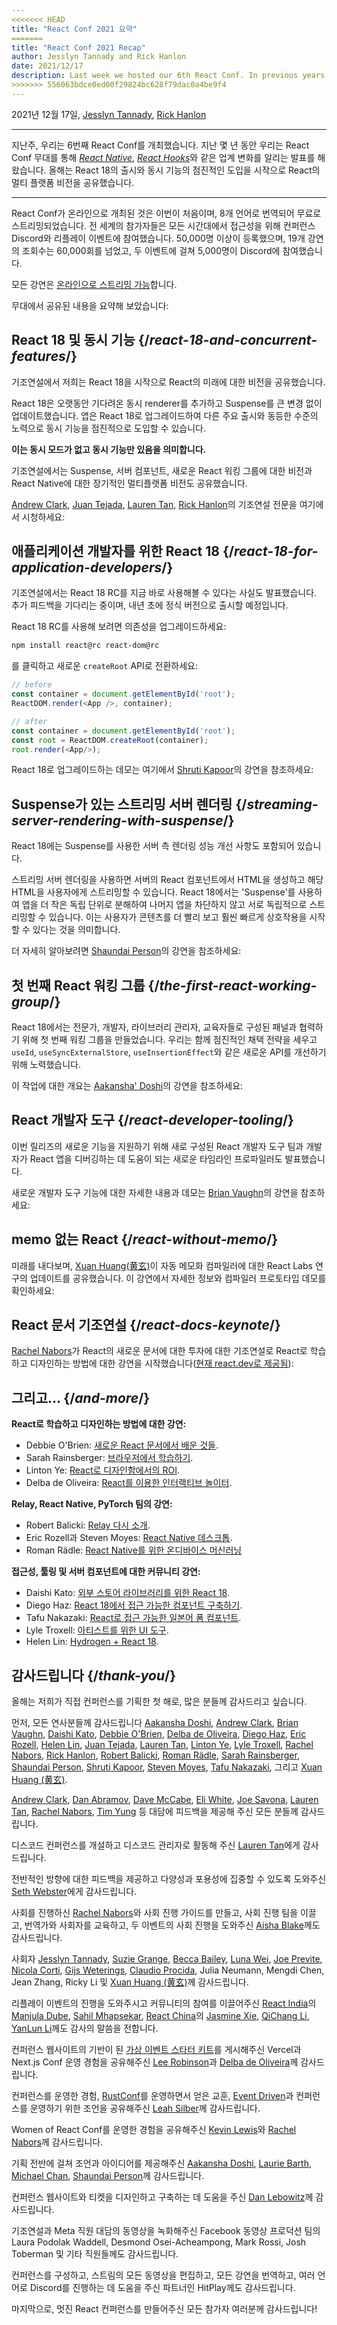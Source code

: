 ```yaml
---
<<<<<<< HEAD
title: "React Conf 2021 요약"
=======
title: "React Conf 2021 Recap"
author: Jesslyn Tannady and Rick Hanlon
date: 2021/12/17
description: Last week we hosted our 6th React Conf. In previous years, we've used the React Conf stage to deliver industry changing announcements such as React Native and React Hooks. This year, we shared our multi-platform vision for React, starting with the release of React 18 and gradual adoption of concurrent features.
>>>>>>> 556063bdce0ed00f29824bc628f79dac0a4be9f4
---
```


2021년 12월 17일, [Jesslyn Tannady](https://twitter.com/jtannady), [Rick Hanlon](https://twitter.com/rickhanlonii)

---

<Intro>

지난주, 우리는 6번째 React Conf를 개최했습니다. 지난 몇 년 동안 우리는 React Conf 무대를 통해 [_React Native_](https://engineering.fb.com/2015/03/26/android/react-native-bringing-modern-web-techniques-to-mobile/), [_React Hooks_](https://reactjs.org/docs/hooks-intro.html)와 같은 업계 변화를 알리는 발표를 해왔습니다. 올해는 React 18의 출시와 동시 기능의 점진적인 도입을 시작으로 React의 멀티 플랫폼 비전을 공유했습니다.

</Intro>

---

React Conf가 온라인으로 개최된 것은 이번이 처음이며, 8개 언어로 번역되어 무료로 스트리밍되었습니다. 전 세계의 참가자들은 모든 시간대에서 접근성을 위해 컨퍼런스 Discord와 리플레이 이벤트에 참여했습니다. 50,000명 이상이 등록했으며, 19개 강연의 조회수는 60,000회를 넘었고, 두 이벤트에 걸쳐 5,000명이 Discord에 참여했습니다.

모든 강연은 [온라인으로 스트리밍 가능](https://www.youtube.com/watch?v=FZ0cG47msEk&list=PLNG_1j3cPCaZZ7etkzWA7JfdmKWT0pMsa)합니다.

무대에서 공유된 내용을 요약해 보았습니다:

## React 18 및 동시 기능 {/*react-18-and-concurrent-features*/}

기조연설에서 저희는 React 18을 시작으로 React의 미래에 대한 비전을 공유했습니다.

React 18은 오랫동안 기다려온 동시 renderer를 추가하고 Suspense를 큰 변경 없이 업데이트했습니다. 앱은 React 18로 업그레이드하여 다른 주요 출시와 동등한 수준의 노력으로 동시 기능을 점진적으로 도입할 수 있습니다.

**이는 동시 모드가 없고 동시 기능만 있음을 의미합니다.**

기조연설에서는 Suspense, 서버 컴포넌트, 새로운 React 워킹 그룹에 대한 비전과 React Native에 대한 장기적인 멀티플랫폼 비전도 공유했습니다.

[Andrew Clark](https://twitter.com/acdlite), [Juan Tejada](https://twitter.com/_jstejada), [Lauren Tan](https://twitter.com/potetotes), [Rick Hanlon](https://twitter.com/rickhanlonii)의 기조연설 전문을 여기에서 시청하세요:

<YouTubeIframe src="https://www.youtube.com/embed/FZ0cG47msEk" />

## 애플리케이션 개발자를 위한 React 18 {/*react-18-for-application-developers*/}

기조연설에서는 React 18 RC를 지금 바로 사용해볼 수 있다는 사실도 발표했습니다. 추가 피드백을 기다리는 중이며, 내년 초에 정식 버전으로 출시할 예정입니다.

React 18 RC를 사용해 보려면 의존성을 업그레이드하세요:

```bash
npm install react@rc react-dom@rc
```

를 클릭하고 새로운 `createRoot` API로 전환하세요:

```js
// before
const container = document.getElementById('root');
ReactDOM.render(<App />, container);

// after
const container = document.getElementById('root');
const root = ReactDOM.createRoot(container);
root.render(<App/>);
```

React 18로 업그레이드하는 데모는 여기에서 [Shruti Kapoor](https://twitter.com/shrutikapoor08)의 강연을 참조하세요:

<YouTubeIframe src="https://www.youtube.com/embed/ytudH8je5ko" />

## Suspense가 있는 스트리밍 서버 렌더링 {/*streaming-server-rendering-with-suspense*/}

React 18에는 Suspense를 사용한 서버 측 렌더링 성능 개선 사항도 포함되어 있습니다.

스트리밍 서버 렌더링을 사용하면 서버의 React 컴포넌트에서 HTML을 생성하고 해당 HTML을 사용자에게 스트리밍할 수 있습니다. React 18에서는 'Suspense'를 사용하여 앱을 더 작은 독립 단위로 분해하여 나머지 앱을 차단하지 않고 서로 독립적으로 스트리밍할 수 있습니다. 이는 사용자가 콘텐츠를 더 빨리 보고 훨씬 빠르게 상호작용을 시작할 수 있다는 것을 의미합니다.

더 자세히 알아보려면 [Shaundai Person](https://twitter.com/shaundai)의 강연을 참조하세요:

<YouTubeIframe src="https://www.youtube.com/embed/pj5N-Khihgc" />

## 첫 번째 React 워킹 그룹 {/*the-first-react-working-group*/}

React 18에서는 전문가, 개발자, 라이브러리 관리자, 교육자들로 구성된 패널과 협력하기 위해 첫 번째 워킹 그룹을 만들었습니다. 우리는 함께 점진적인 채택 전략을 세우고 `useId`, `useSyncExternalStore`, `useInsertionEffect`와 같은 새로운 API를 개선하기 위해 노력했습니다.

이 작업에 대한 개요는 [Aakansha' Doshi](https://twitter.com/aakansha1216)의 강연을 참조하세요:

<YouTubeIframe src="https://www.youtube.com/embed/qn7gRClrC9U" />

## React 개발자 도구 {/*react-developer-tooling*/}

이번 릴리즈의 새로운 기능을 지원하기 위해 새로 구성된 React 개발자 도구 팀과 개발자가 React 앱을 디버깅하는 데 도움이 되는 새로운 타임라인 프로파일러도 발표했습니다.

새로운 개발자 도구 기능에 대한 자세한 내용과 데모는 [Brian Vaughn](https://twitter.com/brian_d_vaughn)의 강연을 참조하세요:

<YouTubeIframe src="https://www.youtube.com/embed/oxDfrke8rZg" />

## memo 없는 React {/*react-without-memo*/}

미래를 내다보며, [Xuan Huang(黄玄)](https://twitter.com/Huxpro)이 자동 메모화 컴파일러에 대한 React Labs 연구의 업데이트를 공유했습니다. 이 강연에서 자세한 정보와 컴파일러 프로토타입 데모를 확인하세요:

<YouTubeIframe src="https://www.youtube.com/embed/lGEMwh32soc" />

## React 문서 기조연설 {/*react-docs-keynote*/}

[Rachel Nabors](https://twitter.com/rachelnabors)가 React의 새로운 문서에 대한 투자에 대한 기조연설로 React로 학습하고 디자인하는 방법에 대한 강연을 시작했습니다([현재 react.dev로 제공됨](/blog/2023/03/16/introducing-react-dev)):

<YouTubeIframe src="https://www.youtube.com/embed/mneDaMYOKP8" />

## 그리고... {/*and-more*/}

**React로 학습하고 디자인하는 방법에 대한 강연:**

* Debbie O'Brien: [새로운 React 문서에서 배운 것들](https://youtu.be/-7odLW_hG7s).
* Sarah Rainsberger: [브라우저에서 학습하기](https://youtu.be/5X-WEQflCL0).
* Linton Ye: [React로 디자인함에서의 ROI](https://youtu.be/7cPWmID5XAk).
* Delba de Oliveira: [React를 이용한 인터랙티브 놀이터](https://youtu.be/zL8cz2W0z34).

**Relay, React Native, PyTorch 팀의 강연:**

* Robert Balicki: [Relay 다시 소개](https://youtu.be/lhVGdErZuN4).
* Eric Rozell과 Steven Moyes: [React Native 데스크톱](https://youtu.be/9L4FFrvwJwY).
* Roman Rädle: [React Native를 위한 온디바이스 머신러닝](https://youtu.be/NLj73vrc2I8)

**접근성, 툴링 및 서버 컴포넌트에 대한 커뮤니티 강연:**

* Daishi Kato: [외부 스토어 라이브러리를 위한 React 18](https://youtu.be/oPfSC5bQPR8).
* Diego Haz: [React 18에서 접근 가능한 컴포넌트 구축하기](https://youtu.be/dcm8fjBfro8).
* Tafu Nakazaki: [React로 접근 가능한 일본어 폼 컴포넌트](https://youtu.be/S4a0QlsH0pU).
* Lyle Troxell: [아티스트를 위한 UI 도구](https://youtu.be/b3l4WxipF).
* Helen Lin: [Hydrogen + React 18](https://youtu.be/HS6vIYkSNks).

## 감사드립니다 {/*thank-you*/}

올해는 저희가 직접 컨퍼런스를 기획한 첫 해로, 많은 분들께 감사드리고 싶습니다.

먼저, 모든 연사분들께 감사드립니다 [Aakansha Doshi](https://twitter.com/aakansha1216), [Andrew Clark](https://twitter.com/acdlite), [Brian Vaughn](https://twitter.com/brian_d_vaughn), [Daishi Kato](https://twitter.com/dai_shi), [Debbie O'Brien](https://twitter.com/debs_obrien), [Delba de Oliveira](https://twitter.com/delba_oliveira), [Diego Haz](https://twitter.com/diegohaz), [Eric Rozell](https://twitter.com/EricRozell), [Helen Lin](https://twitter.com/wizardlyhel), [Juan Tejada](https://twitter.com/_jstejada), [Lauren Tan](https://twitter.com/potetotes), [Linton Ye](https://twitter.com/lintonye), [Lyle Troxell](https://twitter.com/lyle), [Rachel Nabors](https://twitter.com/rachelnabors), [Rick Hanlon](https://twitter.com/rickhanlonii), [Robert Balicki](https://twitter.com/StatisticsFTW), [Roman Rädle](https://twitter.com/raedle), [Sarah Rainsberger](https://twitter.com/sarah11918), [Shaundai Person](https://twitter.com/shaundai), [Shruti Kapoor](https://twitter.com/shrutikapoor08), [Steven Moyes](https://twitter.com/moyessa), [Tafu Nakazaki](https://twitter.com/hawaiiman0), 그리고  [Xuan Huang (黄玄)](https://twitter.com/Huxpro).

[Andrew Clark](https://twitter.com/acdlite), [Dan Abramov](https://twitter.com/dan_abramov), [Dave McCabe](https://twitter.com/mcc_abe), [Eli White](https://twitter.com/Eli_White), [Joe Savona](https://twitter.com/en_JS), [Lauren Tan](https://twitter.com/potetotes), [Rachel Nabors](https://twitter.com/rachelnabors), [Tim Yung](https://twitter.com/yungsters) 등 대담에 피드백을 제공해 주신 모든 분들께 감사드립니다.

디스코드 컨퍼런스를 개설하고 디스코드 관리자로 활동해 주신 [Lauren Tan](https://twitter.com/potetotes)에게 감사드립니다.

전반적인 방향에 대한 피드백을 제공하고 다양성과 포용성에 집중할 수 있도록 도와주신 [Seth Webster](https://twitter.com/sethwebster)에게 감사드립니다.

사회를 진행하신 [Rachel Nabors](https://twitter.com/rachelnabors)와 사회 진행 가이드를 만들고, 사회 진행 팀을 이끌고, 번역가와 사회자를 교육하고, 두 이벤트의 사회 진행을 도와주신 [Aisha Blake](https://twitter.com/AishaBlake)께도 감사드립니다.

사회자 [Jesslyn Tannady](https://twitter.com/jtannady), [Suzie Grange](https://twitter.com/missuze), [Becca Bailey](https://twitter.com/beccaliz), [Luna Wei](https://twitter.com/lunaleaps), [Joe Previte](https://twitter.com/jsjoeio), [Nicola Corti](https://twitter.com/Cortinico), [Gijs Weterings](https://twitter.com/gweterings), [Claudio Procida](https://twitter.com/claudiopro), Julia Neumann, Mengdi Chen, Jean Zhang, Ricky Li 및 [Xuan Huang (黄玄)](https://twitter.com/Huxpro)께 감사드립니다.

리플레이 이벤트의 진행을 도와주시고 커뮤니티의 참여를 이끌어주신 [React India](https://www.reactindia.io/)의 [Manjula Dube](https://twitter.com/manjula_dube), [Sahil Mhapsekar](https://twitter.com/apheri0), [React China](https://twitter.com/ReactChina)의 [Jasmine Xie](https://twitter.com/jasmine_xby), [QiChang Li](https://twitter.com/QCL15), [YanLun Li](https://twitter.com/anneincoding)께도 감사의 말씀을 전합니다.

컨퍼런스 웹사이트의 기반이 된 [가상 이벤트 스타터 키트](https://vercel.com/virtual-event-starter-kit)를 게시해주신 Vercel과 Next.js Conf 운영 경험을 공유해주신 [Lee Robinson](https://twitter.com/leeerob)과 [Delba de Oliveira](https://twitter.com/delba_oliveira)께 감사드립니다.

컨퍼런스를 운영한 경험, [RustConf](https://rustconf.com/)를 운영하면서 얻은 교훈, [Event Driven](https://leanpub.com/eventdriven/)과 컨퍼런스를 운영하기 위한 조언을 공유해주신 [Leah Silber](https://twitter.com/wifelette)께 감사드립니다.

Women of React Conf를 운영한 경험을 공유해주신 [Kevin Lewis](https://twitter.com/_phzn)와 [Rachel Nabors](https://twitter.com/rachelnabors)께 감사드립니다.

기획 전반에 걸쳐 조언과 아이디어를 제공해주신 [Aakansha Doshi](https://twitter.com/aakansha1216), [Laurie Barth](https://twitter.com/laurieontech), [Michael Chan](https://twitter.com/chantastic), [Shaundai Person](https://twitter.com/shaundai)께 감사드립니다.

컨퍼런스 웹사이트와 티켓을 디자인하고 구축하는 데 도움을 주신 [Dan Lebowitz](https://twitter.com/lebo)께 감사드립니다.

기조연설과 Meta 직원 대담의 동영상을 녹화해주신 Facebook 동영상 프로덕션 팀의 Laura Podolak Waddell, Desmond Osei-Acheampong, Mark Rossi, Josh Toberman 및 기타 직원들께도 감사드립니다.

컨퍼런스를 구성하고, 스트림의 모든 동영상을 편집하고, 모든 강연을 번역하고, 여러 언어로 Discord를 진행하는 데 도움을 주신 파트너인 HitPlay께도 감사드립니다.

마지막으로, 멋진 React 컨퍼런스를 만들어주신 모든 참가자 여러분께 감사드립니다!
